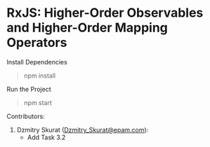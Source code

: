 # RxJS: Higher-Order Observables and Higher-Order Mapping Operators

Install Dependencies
> npm install

Run the Project
> npm start

Contributors:
1. Dzmitry Skurat (<Dzmitry_Skurat@epam.com>):
    - Add Task 3.2 